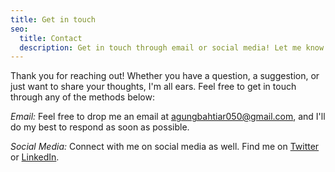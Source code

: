 ```yaml
---
title: Get in touch
seo:
  title: Contact
  description: Get in touch through email or social media! Let me know how I can help.
---
```


Thank you for reaching out! Whether you have a question, a suggestion, or just want to share your thoughts, I'm all ears. Feel free to get in touch through any of the methods below:

_Email:_
Feel free to drop me an email at [agungbahtiar050@gmail.com](mailto:agungbahtiar050@gmail.com), and I'll do my best to respond as soon as possible.

_Social Media:_
Connect with me on social media as well. Find me on [Twitter](https://twitter.com/agungberkah12) or [LinkedIn](https://linkedin.com/in/agung-bahtiar-057265213).
